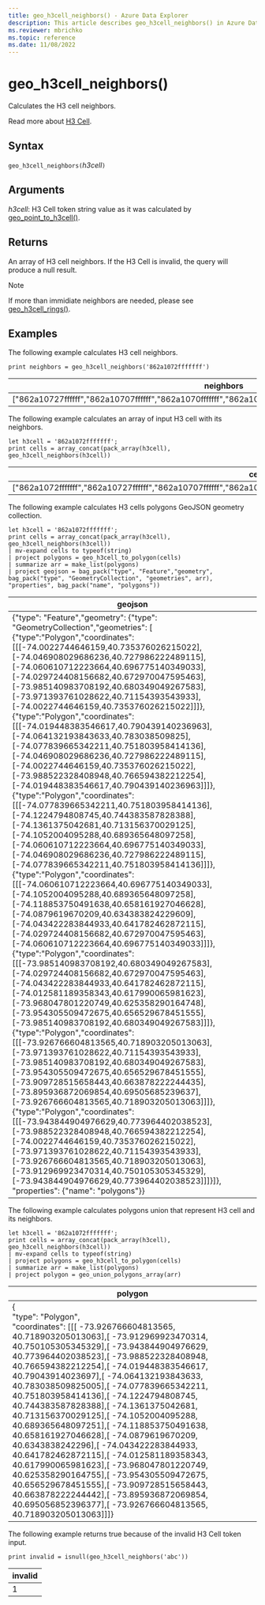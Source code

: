 ```yaml
---
title: geo_h3cell_neighbors() - Azure Data Explorer
description: This article describes geo_h3cell_neighbors() in Azure Data Explorer.
ms.reviewer: mbrichko
ms.topic: reference
ms.date: 11/08/2022
---
```

# geo_h3cell_neighbors()

Calculates the H3 cell neighbors.

Read more about [H3 Cell](https://eng.uber.com/h3/).

## Syntax

`geo_h3cell_neighbors(`*h3cell*`)`

## Arguments

*h3cell*: H3 Cell token string value as it was calculated by [geo_point_to_h3cell()](geo-point-to-h3cell-function.md).

## Returns

An array of H3 cell neighbors. If the H3 Cell is invalid, the query will produce a null result.

> [!NOTE]
> If more than immidiate neighbors are needed, please see [geo_h3cell_rings()](geo-h3cell-rings-function.md).

## Examples

The following example calculates H3 cell neighbors.

<!-- csl: https://help.kusto.windows.net/Samples -->
```kusto
print neighbors = geo_h3cell_neighbors('862a1072fffffff')
```

|neighbors|
|---|
|["862a10727ffffff","862a10707ffffff","862a1070fffffff","862a10777ffffff","862a100dfffffff","862a100d7ffffff"]|

The following example calculates an array of input H3 cell with its neighbors.

<!-- csl: https://help.kusto.windows.net/Samples -->
```kusto
let h3cell = '862a1072fffffff';
print cells = array_concat(pack_array(h3cell), geo_h3cell_neighbors(h3cell))
```

|cells|
|---|
|["862a1072fffffff","862a10727ffffff","862a10707ffffff","862a1070fffffff","862a10777ffffff","862a100dfffffff","862a100d7ffffff"]|

The following example calculates H3 cells polygons GeoJSON geometry collection.

<!-- csl: https://help.kusto.windows.net/Samples -->
```kusto
let h3cell = '862a1072fffffff';
print cells = array_concat(pack_array(h3cell), geo_h3cell_neighbors(h3cell))
| mv-expand cells to typeof(string)
| project polygons = geo_h3cell_to_polygon(cells)
| summarize arr = make_list(polygons)
| project geojson = bag_pack("type", "Feature","geometry", bag_pack("type", "GeometryCollection", "geometries", arr), "properties", bag_pack("name", "polygons"))
```

|geojson|
|---|
|{"type": "Feature","geometry": {"type": "GeometryCollection","geometries": [<br>  {"type":"Polygon","coordinates":[[[-74.0022744646159,40.735376026215022],[-74.046908029686236,40.727986222489115],[-74.060610712223664,40.696775140349033],[-74.029724408156682,40.672970047595463],[-73.985140983708192,40.680349049267583],[-73.971393761028622,40.71154393543933],[-74.0022744646159,40.735376026215022]]]},<br>  {"type":"Polygon","coordinates":[[[-74.019448383546617,40.790439140236963],[-74.064132193843633,40.783038509825],[-74.077839665342211,40.751803958414136],[-74.046908029686236,40.727986222489115],[-74.0022744646159,40.735376026215022],[-73.988522328408948,40.766594382212254],[-74.019448383546617,40.790439140236963]]]},<br>  {"type":"Polygon","coordinates":[[[-74.077839665342211,40.751803958414136],[-74.1224794808745,40.744383587828388],[-74.1361375042681,40.713156370029125],[-74.1052004095288,40.689365648097258],[-74.060610712223664,40.696775140349033],[-74.046908029686236,40.727986222489115],[-74.077839665342211,40.751803958414136]]]},<br>  {"type":"Polygon","coordinates":[[[-74.060610712223664,40.696775140349033],[-74.1052004095288,40.689365648097258],[-74.118853750491638,40.658161927046628],[-74.0879619670209,40.634383824229609],[-74.043422283844933,40.641782462872115],[-74.029724408156682,40.672970047595463],[-74.060610712223664,40.696775140349033]]]},<br>  {"type":"Polygon","coordinates":[[[-73.985140983708192,40.680349049267583],[-74.029724408156682,40.672970047595463],[-74.043422283844933,40.641782462872115],[-74.012581189358343,40.617990065981623],[-73.968047801220749,40.625358290164748],[-73.954305509472675,40.656529678451555],[-73.985140983708192,40.680349049267583]]]},<br>  {"type":"Polygon","coordinates":[[[-73.926766604813565,40.718903205013063],[-73.971393761028622,40.71154393543933],[-73.985140983708192,40.680349049267583],[-73.954305509472675,40.656529678451555],[-73.909728515658443,40.663878222244435],[-73.895936872069854,40.69505685239637],[-73.926766604813565,40.718903205013063]]]},<br>  {"type":"Polygon","coordinates":[[[-73.943844904976629,40.773964402038523],[-73.988522328408948,40.766594382212254],[-74.0022744646159,40.735376026215022],[-73.971393761028622,40.71154393543933],[-73.926766604813565,40.718903205013063],[-73.912969923470314,40.750105305345329],[-73.943844904976629,40.773964402038523]]]}]},<br>  "properties": {"name": "polygons"}}|

The following example calculates polygons union that represent H3 cell and its neighbors.

<!-- csl: https://help.kusto.windows.net/Samples -->
```kusto
let h3cell = '862a1072fffffff';
print cells = array_concat(pack_array(h3cell), geo_h3cell_neighbors(h3cell))
| mv-expand cells to typeof(string)
| project polygons = geo_h3cell_to_polygon(cells)
| summarize arr = make_list(polygons)
| project polygon = geo_union_polygons_array(arr)
```

|polygon|
|---|
|{<br>  "type": "Polygon",<br>  "coordinates": [[[  -73.926766604813565,  40.718903205013063],[  -73.912969923470314,  40.750105305345329],[  -73.943844904976629,  40.773964402038523],[  -73.988522328408948,  40.766594382212254],[  -74.019448383546617,  40.79043914023697],[  -74.064132193843633,  40.783038509825005],[  -74.077839665342211,  40.751803958414136],[  -74.1224794808745,  40.744383587828388],[  -74.1361375042681,  40.713156370029125],[  -74.1052004095288,  40.689365648097251],[  -74.118853750491638,  40.658161927046628],[  -74.0879619670209,  40.6343838242296],[  -74.043422283844933,  40.641782462872115],[  -74.012581189358343,  40.617990065981623],[  -73.968047801220749,  40.625358290164755],[  -73.954305509472675,  40.656529678451555],[  -73.909728515658443,  40.663878222244442],[  -73.895936872069854,  40.695056852396377],[  -73.926766604813565,  40.718903205013063]]]}|

The following example returns true because of the invalid H3 Cell token input.

<!-- csl: https://help.kusto.windows.net/Samples -->
```kusto
print invalid = isnull(geo_h3cell_neighbors('abc'))
```

|invalid|
|---|
|1|
